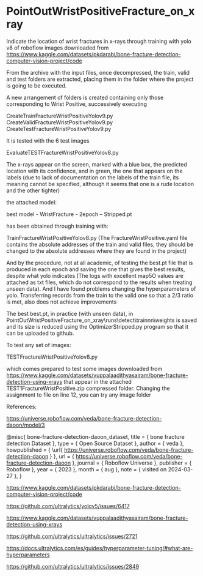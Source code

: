 # PointOutWristPositiveFracture_on_xray

Indicate the location of wrist fractures in x-rays through training with yolo v8 of roboflow images downloaded from https://www.kaggle.com/datasets/pkdarabi/bone-fracture-detection-computer-vision-project/code

From the archive with the input files, once decompressed, the train, valid and test folders are extracted, placing them in the folder where the project is going to be executed.

A new arrangement of folders is created containing only those corresponding to Wrist Positive, successively executing

CreateTrainFractureWristPositiveYolov9.py
CreateValidFractureWristPositiveYolov9.py
CreateTestFractureWristPositiveYolov9.py

It is tested with the 6 test images

EvaluateTESTFractureWristPositiveYolov8.py

The x-rays appear on the screen, marked with a blue box, the predicted location with its confidence, and in green, the one that appears on the labels (due to lack of documentation on the labels of the train file, its meaning cannot be specified, although it seems that one is a rude location and the other tighter)

the attached model:

best model - WristFracture - 2epoch – Stripped.pt

has been obtained through training with:

TrainFractureWristPositiveYolov8.py
(The FractureWristPositive.yaml file contains the absolute addresses of the train and valid files, they should be changed to the absolute addresses where they are found in the project)

And by the procedure, not at all academic, of testing the best.pt file that is produced in each epoch and saving the one that gives the best results, despite what yolo indicates (The logs with excellent map5O values are attached as txt files, which do not correspond to the results when treating unseen data). And I  have found problems changing the hyperparameters of yolo. Transferring records from the train to the valid one so that a 2/3 ratio is met, also does not achieve improvements

The best best.pt, in practice (with unseen data), in PointOutWristPositiveFracture_on_xray\runs\detect\trainnn\weights is saved and its size is reduced using the OptimizerStripped.py program so that it can be uploaded to github.

To test any set of images:

TESTFractureWristPositiveYolov8.py 

which comes prepared to test some images downloaded from https://www.kaggle.com/datasets/vuppalaadithyasairam/bone-fracture-detection-using-xrays that appear in the attached TEST1FractureWristPositive.zip compressed folder.
Changing the assignment to file on line 12, you can try any image folder

References:

https://universe.roboflow.com/veda/bone-fracture-detection-daoon/model/3

@misc{
                             bone-fracture-detection-daoon_dataset,
                             title = { bone fracture detection Dataset },
                             type = { Open Source Dataset },
                             author = { veda },
                             howpublished = { \url{ https://universe.roboflow.com/veda/bone-fracture-detection-daoon } },
                             url = { https://universe.roboflow.com/veda/bone-fracture-detection-daoon },
                             journal = { Roboflow Universe },
                             publisher = { Roboflow },
                             year = { 2023 },
                             month = { aug },
                             note = { visited on 2024-03-27 },
                             }

https://www.kaggle.com/datasets/pkdarabi/bone-fracture-detection-computer-vision-project/code

https://github.com/ultralytics/yolov5/issues/6417

https://www.kaggle.com/datasets/vuppalaadithyasairam/bone-fracture-detection-using-xrays

https://github.com/ultralytics/ultralytics/issues/2721

https://docs.ultralytics.com/es/guides/hyperparameter-tuning/#what-are-hyperparameters

https://github.com/ultralytics/ultralytics/issues/2849

